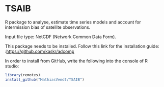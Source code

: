 
<!-- README.md is generated from README.Rmd. Please edit that file -->

# TSAIB

<!-- badges: start -->
<!-- badges: end -->

R package to analyse, estimate time series models and account for
intermission bias of satellite observations.

Input file type: NetCDF (Network Common Data Form).

This package needs to be installed. Follow this link for the
installation guide: :<https://github.com/kaskr/adcomp>

In order to install from GitHub, write the following into the console of
R studio:

``` r
library(remotes)
install_github("MathiasVendt/TSAIB")
```
